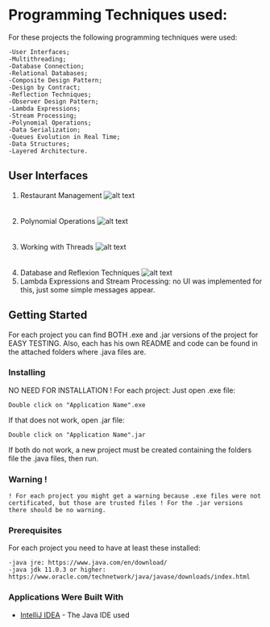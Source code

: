 # Programming Techniques used:
For these projects the following programming techniques were used:
```
-User Interfaces;
-Multithreading;
-Database Connection;
-Relational Databases;
-Composite Design Pattern;
-Design by Contract;
-Reflection Techniques;
-Observer Design Pattern;
-Lambda Expressions;
-Stream Processing;
-Polynomial Operations;
-Data Serialization;
-Queues Evolution in Real Time;
-Data Structures;
-Layered Architecture.
```

## User Interfaces
1. Restaurant Management
![alt text](https://github.com/DanutGavrus/Photos/blob/master/1.%20Restaurant%20Management.png)<br/><br/><br/>
2. Polynomial Operations
![alt text](https://github.com/DanutGavrus/Photos/blob/master/2.%20Polynomial%20Operations.png)<br/><br/><br/>
3. Working with Threads
![alt text](https://github.com/DanutGavrus/Photos/blob/master/3.%20Working%20with%20Threads.png)<br/><br/><br/>
4. Database and Reflexion Techniques
![alt text](https://github.com/DanutGavrus/Photos/blob/master/4.%20Database%20and%20Reflexion%20Techniques.png)
5. Lambda Expressions and Stream Processing: no UI was implemented for this, just some simple messages appear.

## Getting Started
For each project you can find BOTH .exe and .jar versions of the project for EASY TESTING. Also, each has his own README and code can be found in the attached folders where .java files are.

### Installing
NO NEED FOR INSTALLATION ! For each project:
Just open .exe file:
```
Double click on "Application Name".exe
```
If that does not work, open .jar file:
```
Double click on "Application Name".jar
```
If both do not work, a new project must be created containing the folders file the .java files, then run.

### Warning !
```
! For each project you might get a warning because .exe files were not certificated, but those are trusted files ! For the .jar versions there should be no warning.
```

### Prerequisites
For each project you need to have at least these installed:
```
-java jre: https://www.java.com/en/download/
-java jdk 11.0.3 or higher: https://www.oracle.com/technetwork/java/javase/downloads/index.html
```

### Applications Were Built With
* [IntelliJ IDEA](https://www.jetbrains.com/idea/) - The Java IDE used 